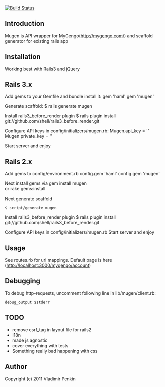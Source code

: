 [![Build Status](https://secure.travis-ci.org/shell/mugen.png)](https://secure.travis-ci.org/shell/mugen.png)
## Introduction
  Mugen is API wrapper for MyGengo(<http://mygengo.com/>) and scaffold generator for existing rails app
   
## Installation       
  Working best with Rails3 and jQuery
  
## Rails 3.x

  Add gems to your Gemfile and bundle install it:
    gem 'haml'
    gem 'mugen'
  
  Generate scaffold:
    $ rails generate mugen

  Install rails3_before_render plugin
    $ rails plugin install git://github.com/shell/rails3_before_render.git
    
  Configure API keys in config/initializers/mugen.rb:
    Mugen.api_key = ''
    Mugen.private_key = ''
  
   Start server and enjoy

## Rails 2.x
  Add gems to config/environment.rb
    config.gem 'haml'
    config.gem 'mugen'
    
  Next install gems via 
    gem install mugen    
    or 
    rake gems:install
    
  Next generate scaffold
    
    $ script/generate mugen

  Install rails3_before_render plugin
    $ rails plugin install git://github.com/shell/rails3_before_render.git
    
  Configure API keys in config/initializers/mugen.rb
  Start server and enjoy
  
## Usage
  See routes.rb for url mappings.
  Default page is here (<http://localhost:3000/mygengo/account>)

## Debugging

  To debug http-requests, uncomment following line in lib/mugen/client.rb:
  
    debug_output $stderr

## TODO
- remove csrf_tag in layout file for rails2
- I18n
- made js agnostic
- cover everything with tests   
- Something really bad happening with css
               

## Author
Copyright (c) 2011 Vladimir Penkin
